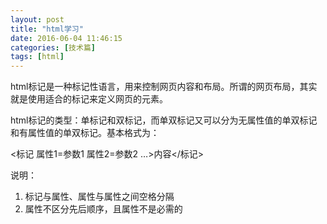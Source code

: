 ```yaml
---
layout: post
title: "html学习"
date: 2016-06-04 11:46:15
categories: [技术篇]
tags: [html]
---
```

html标记是一种标记性语言，用来控制网页内容和布局。所谓的网页布局，其实就是使用适合的标记来定义网页的元素。 

html标记的类型：单标记和双标记，而单双标记又可以分为无属性值的单双标记和有属性值的单双标记。基本格式为：

<标记 属性1=参数1 属性2=参数2 …>内容</标记> 

说明：

1. 标记与属性、属性与属性之间空格分隔
2. 属性不区分先后顺序，且属性不是必需的